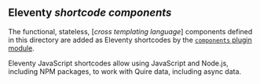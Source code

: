 ## Eleventy _shortcode components_

The functional, stateless, [_cross templating language_] components defined in this directory are added as Eleventy shortcodes by the [`components` plugin module](`master/plugins/components/README.md`).

Eleventy JavaScript shortcodes allow using JavaScript and Node.js, including NPM packages, to work with Quire data, including async data.
